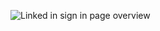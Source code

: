 ![Linked in sign in page overview](https://github.com/user-attachments/assets/9b8f2387-c820-4215-b916-70e4bfe6ee0c)

